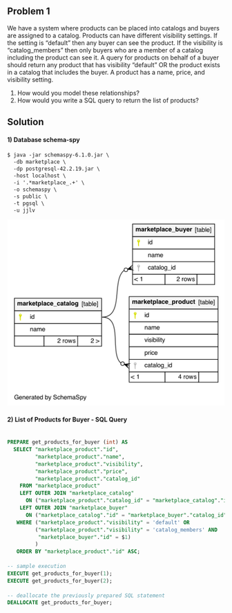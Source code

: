 ## Problem 1

We have a system where products can be placed into catalogs and buyers are assigned to a
catalog. Products can have different visibility settings. If the setting is “default” then any buyer
can see the product. If the visibility is “catalog_members” then only buyers who are a member of
a catalog including the product can see it. A query for products on behalf of a buyer should
return any product that has visibility “default” OR the product exists in a catalog that includes
the buyer. A product has a name, price, and visibility setting.

1. How would you model these relationships?
2. How would you write a SQL query to return the list of products?

## Solution

#### 1) Database schema-spy

```shell
$ java -jar schemaspy-6.1.0.jar \
  -db marketplace \
  -dp postgresql-42.2.19.jar \
  -host localhost \
  -i '.*marketplace_.+' \
  -o schemaspy \
  -s public \
  -t pgsql \
  -u jjlv
```

![diagram.png](./schemaspy/diagrams/summary/relationships.real.large.png)

#### 2) List of Products for Buyer - SQL Query

```sql

PREPARE get_products_for_buyer (int) AS
  SELECT "marketplace_product"."id",
         "marketplace_product"."name",
         "marketplace_product"."visibility",
         "marketplace_product"."price",
         "marketplace_product"."catalog_id"
    FROM "marketplace_product"
    LEFT OUTER JOIN "marketplace_catalog"
      ON ("marketplace_product"."catalog_id" = "marketplace_catalog"."id")
    LEFT OUTER JOIN "marketplace_buyer"
      ON ("marketplace_catalog"."id" = "marketplace_buyer"."catalog_id")
   WHERE ("marketplace_product"."visibility" = 'default' OR 
         ("marketplace_product"."visibility" = 'catalog_members' AND 
          "marketplace_buyer"."id" = $1)
         )
   ORDER BY "marketplace_product"."id" ASC;

-- sample execution
EXECUTE get_products_for_buyer(1);
EXECUTE get_products_for_buyer(2);

-- deallocate the previously prepared SQL statement
DEALLOCATE get_products_for_buyer;
```
